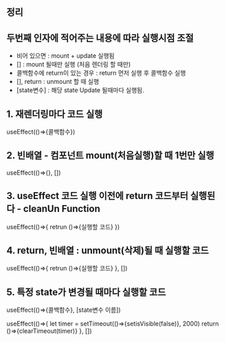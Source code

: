 

## 정리

## 두번째 인자에 적어주는 내용에 따라 실행시점 조절
- 비어 있으면 : mount + update 실행됨
- [] : mount 될때만 실행 (처음 렌더링 할 때만)
- 콜백함수에 return이 있는 경우 : return 먼저 실행 후 콜백함수 실행
- [], return : unmount 할 때 실행
- [state변수] : 해당 state Update 될때마다 실행됨.

## 1. 재렌더링마다 코드 실행
useEffect(()=>{콜백함수})

## 2. 빈배열 - 컴포넌트 mount(처음실행)할 때 1번만 실행
useEffect(()=>{}, [])

## 3. useEffect 코드 실행 이전에 return 코드부터 실행된다 - cleanUn Function
useEffect(()=>{
    retrun ()=>{실행할 코드}
})


## 4. return, 빈배열 : unmount(삭제)될 때 실행할 코드
useEffect(()=>{
    retrun ()=>{실행할 코드}
}, [])

## 5. 특정 state가 변경될 때마다 실행할 코드
useEffect(()=>{콜백함수}, [state변수 이름])

  useEffect(()=>{
    let timer = setTimeout(()=>{setisVisible(false)}, 2000)
    return ()=>{clearTimeout(timer)}
  }, [])